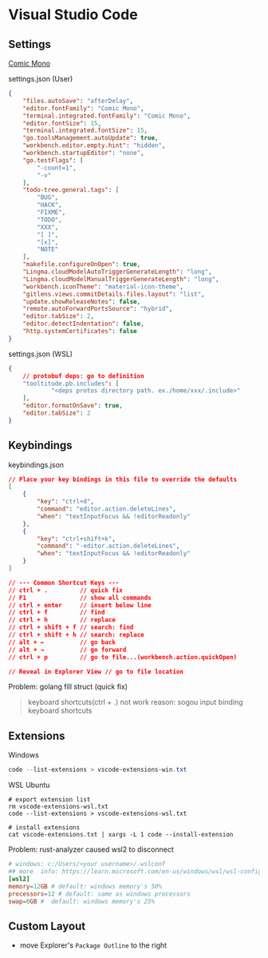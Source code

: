 # Visual Studio Code

## Settings

[Comic Mono](https://github.com/dtinth/comic-mono-font)

settings.json (User)
```json
{
	"files.autoSave": "afterDelay",
	"editor.fontFamily": "Comic Mono",
	"terminal.integrated.fontFamily": "Comic Mono",
	"editor.fontSize": 15,
	"terminal.integrated.fontSize": 15,
	"go.toolsManagement.autoUpdate": true,
	"workbench.editor.empty.hint": "hidden",
	"workbench.startupEditor": "none",
	"go.testFlags": [
		"-count=1",
		"-v"
	],
	"todo-tree.general.tags": [
		"BUG",
		"HACK",
		"FIXME",
		"TODO",
		"XXX",
		"[ ]",
		"[x]",
		"NOTE"
	],
	"makefile.configureOnOpen": true,
	"Lingma.cloudModelAutoTriggerGenerateLength": "long",
	"Lingma.cloudModelManualTriggerGenerateLength": "long",
	"workbench.iconTheme": "material-icon-theme",
	"gitlens.views.commitDetails.files.layout": "list",
	"update.showReleaseNotes": false,
	"remote.autoForwardPortsSource": "hybrid",
	"editor.tabSize": 2,
	"editor.detectIndentation": false,
	"http.systemCertificates": false
}
```

settings.json (WSL)
```json
{
	// protobuf deps: go to definition
	"tooltitude.pb.includes": [
			"<deps protos directory path. ex./home/xxx/.include>"
	],
	"editor.formatOnSave": true,
	"editor.tabSize": 2
}
```

## Keybindings

keybindings.json
```json
// Place your key bindings in this file to override the defaults
[
    {
        "key": "ctrl+d",
        "command": "editor.action.deleteLines",
        "when": "textInputFocus && !editorReadonly"
    },
    {
        "key": "ctrl+shift+k",
        "command": "-editor.action.deleteLines",
        "when": "textInputFocus && !editorReadonly"
    }
]

// --- Common Shortcut Keys ---
// ctrl + .         // quick fix
// F1               // show all commands
// ctrl + enter     // insert below line
// ctrl + f         // find
// ctrl + h         // replace
// ctrl + shift + f // search: find
// ctrl + shift + h // search: replace
// alt + ←          // go back
// alt + →          // go forward
// ctrl + p         // go to file...(workbench.action.quickOpen)

// Reveal in Explorer View // go to file location
```

Problem: golang fill struct (quick fix)
> keyboard shortcuts(ctrl + .) not work
> reason: sogou input binding keyboard shortcuts


## Extensions

Windows
```powershell
code --list-extensions > vscode-extensions-win.txt
```

WSL Ubuntu
```shell
# export extension list
rm vscode-extensions-wsl.txt
code --list-extensions > vscode-extensions-wsl.txt

# install extensions
cat vscode-extensions.txt | xargs -L 1 code --install-extension
```

Problem: rust-analyzer caused wsl2 to disconnect
```toml
# windows: c:/Users/<your username>/.wslconf
## more  info: https://learn.microsoft.com/en-us/windows/wsl/wsl-config#wslconfig
[wsl2]
memory=12GB # default: windows memory's 50%
processors=12 # default: same as windows processors
swap=8GB #  default: windows memory's 25%
```

## Custom Layout
- move Explorer's `Package Outline` to the right
